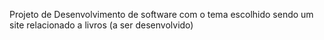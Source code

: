Projeto de Desenvolvimento de software com o tema escolhido sendo um site relacionado a livros (a ser desenvolvido)
